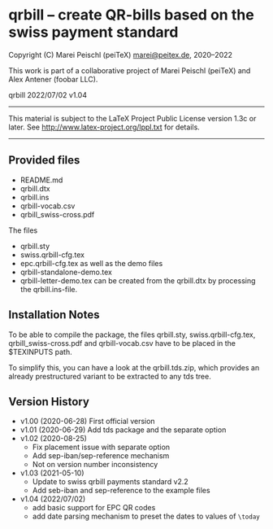 # qrbill – create QR-bills based on the swiss payment standard

Copyright (C) Marei Peischl (peiTeX)  <marei@peitex.de>, 2020–2022

This work is part of a collaborative project of Marei Peischl (peiTeX) and Alex Antener (foobar LLC).

qrbill 2022/07/02 v1.04

***************************************************************************

 This material is subject to the LaTeX Project Public License version 1.3c
 or later. See http://www.latex-project.org/lppl.txt for details.

***************************************************************************

## Provided files

* README.md
* qrbill.dtx
* qrbill.ins
* qrbill-vocab.csv
* qrbill_swiss-cross.pdf

The files
* qrbill.sty
* swiss.qrbill-cfg.tex
* epc.qrbill-cfg.tex
as well as the demo files
* qrbill-standalone-demo.tex
* qrbill-letter-demo.tex
can be created from the qrbill.dtx by processing the qrbill.ins-file.

## Installation Notes

To be able to compile the package, the files
qrbill.sty, swiss.qrbill-cfg.tex, qrbill_swiss-cross.pdf and qrbill-vocab.csv
have to be placed in the $TEXINPUTS path.

To simplify this, you can have a look at the qrbill.tds.zip, which provides an already prestructured variant to be extracted to any tds tree.


## Version History

 * v1.00 (2020-06-28) First official version
 * v1.01 (2020-06-29) Add tds package and the separate option
 * v1.02 (2020-08-25)
   - Fix placement issue with separate option
   - Add sep-iban/sep-reference mechanism
   - Not on version number inconsistency
 * v1.03 (2021-05-10)
   - Update to swiss qrbill payments standard v2.2
   - Add seb-iban and sep-reference to the example files
 * v1.04 (2022/07/02)
   - add basic support for EPC QR codes
   - add date parsing mechanism to preset the dates to values of `\today`